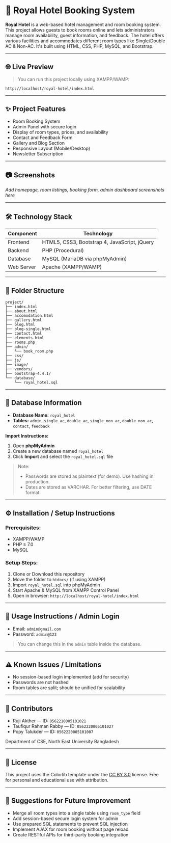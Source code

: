 # 🏨 Royal Hotel Booking System

**Royal Hotel** is a web-based hotel management and room booking system. This project allows guests to book rooms online and lets administrators manage room availability, guest information, and feedback. The hotel offers various facilities and accommodates different room types like Single/Double AC & Non-AC. It's built using HTML, CSS, PHP, MySQL, and Bootstrap.

---

## 🌐 Live Preview

> You can run this project locally using XAMPP/WAMP:

```
http://localhost/royal-hotel/index.html
```

---

## ✨ Project Features

* Room Booking System
* Admin Panel with secure login
* Display of room types, prices, and availability
* Contact and Feedback Form
* Gallery and Blog Section
* Responsive Layout (Mobile/Desktop)
* Newsletter Subscription

---

## 📷 Screenshots

*Add homepage, room listings, booking form, admin dashboard screenshots here*

---

## 🛠️ Technology Stack

| Component  | Technology                                   |
| ---------- | -------------------------------------------- |
| Frontend   | HTML5, CSS3, Bootstrap 4, JavaScript, jQuery |
| Backend    | PHP (Procedural)                             |
| Database   | MySQL (MariaDB via phpMyAdmin)               |
| Web Server | Apache (XAMPP/WAMP)                          |

---

## 📁 Folder Structure

```
project/
├── index.html
├── about.html
├── accomodation.html
├── gallery.html
├── blog.html
├── blog-single.html
├── contact.html
├── elements.html
├── rooms.php
├── admin/
│   └── book_room.php
├── css/
├── js/
├── image/
├── vendors/
├── bootstrap-4.4.1/
└── database/
    └── royal_hotel.sql
```

---

## 📂 Database Information

* **Database Name:** `royal_hotel`
* **Tables:** `admin`, `single_ac`, `double_ac`, `single_non_ac`, `double_non_ac`, `contact`, `feedback`

**Import Instructions:**

1. Open **phpMyAdmin**
2. Create a new database named `royal_hotel`
3. Click **Import** and select the `royal_hotel.sql` file

> Note:
>
> * Passwords are stored as plaintext (for demo). Use hashing in production.
> * Dates are stored as VARCHAR. For better filtering, use DATE format.

---

## ⚙️ Installation / Setup Instructions

### Prerequisites:

* XAMPP/WAMP
* PHP ≥ 7.0
* MySQL

### Setup Steps:

1. Clone or Download this repository
2. Move the folder to `htdocs/` (if using XAMPP)
3. Import `royal_hotel.sql` into phpMyAdmin
4. Start Apache & MySQL from XAMPP Control Panel
5. Open in browser: `http://localhost/royal-hotel/index.html`

---

## 🤔 Usage Instructions / Admin Login

* Email: `admin@gmail.com`
* Password: `admin@123`

> You can change this in the `admin` table inside the database.

---

## ⚠️ Known Issues / Limitations

* No session-based login implemented (add for security)
* Passwords are not hashed
* Room tables are split; should be unified for scalability

---

## 👥 Contributors

* Ruji Akther — ID: `0562210005101021`
* Taufiqur Rahman Rabby — ID: `0562220005101027`
* Popy Talukder — ID: `0562220005101007`

Department of CSE, North East University Bangladesh

---

## 📄 License

This project uses the Colorlib template under the [CC BY 3.0](https://creativecommons.org/licenses/by/3.0/) license. Free for personal and educational use with attribution.

---

## 💭 Suggestions for Future Improvement

* Merge all room types into a single table using `room_type` field
* Add session-based secure login system for admin
* Use prepared SQL statements to prevent SQL injection
* Implement AJAX for room booking without page reload
* Create RESTful APIs for third-party booking integration
